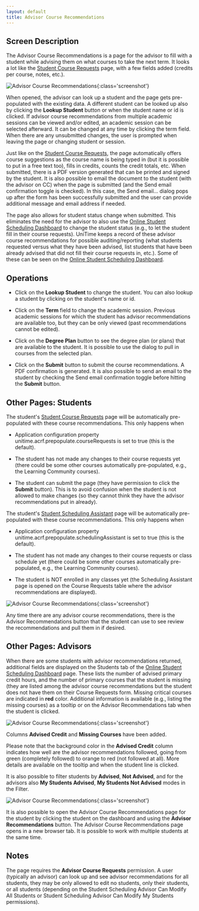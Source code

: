 ```yaml
---
layout: default
title: Advisor Course Recommendations
---
```



## Screen Description

The Advisor Course Recommendations is a page for the advisor to fill with a student while advising them on what courses to take the next term. It looks a lot like the [Student Course Requests](student-course-requests) page, with a few fields added (credits per course, notes, etc.).

![Advisor Course Recommendations](images/advisor-course-recommendations-1.png){:class='screenshot'}

When opened, the advisor can look up a student and the page gets pre-populated with the existing data. A different student can be looked up also by clicking the **Lookup Student** button or when the student name or id is clicked. If advisor course recommendations from multiple academic sessions can be viewed and/or edited, an academic session can be selected afterward. It can be changed at any time by clicking the term field. When there are any unsubmitted changes, the user is prompted when leaving the page or changing student or session.

Just like on the [Student Course Requests](student-course-requests), the page automatically offers course suggestions as the course name is being typed in (but it is possible to put in a free text too), fills in credits, counts the credit totals, etc. When submitted, there is a PDF version generated that can be printed and signed by the student. It is also possible to email the document to the student (with the advisor on CC) when the page is submitted (and the Send email confirmation toggle is checked). In this case, the Send email... dialog pops up after the form has been successfully submitted and the user can provide additional message and email address if needed.

The page also allows for student status change when submitted. This eliminates the need for the advisor to also use the [Online Student Scheduling Dashboard](online-student-scheduling-dashboard) to change the student status (e.g., to let the student fill in their course requests). UniTime keeps a record of these advisor course recommendations for possible auditing/reporting (what students requested versus what they have been advised, list students that have been already advised that did not fill their course requests in, etc.). Some of these can be seen on the [Online Student Scheduling Dashboard](online-student-scheduling-dashboard).

## Operations

* Click on the **Lookup Student** to change the student. You can also lookup a student by clicking on the student's name or id.

* Click on the **Term** field to change the academic session. Previous academic sessions for which the student has advisor recommendations are available too, but they can be only viewed (past recommendations cannot be edited).

* Click on the **Degree Plan** button to see the degree plan (or plans) that are available to the student. It is possible to use the dialog to pull in courses from the selected plan.

* Click on the **Submit** button to submit the course recommendations. A PDF confirmation is generated. It is also possible to send an email to the student by checking the Send email confirmation toggle before hitting the **Submit** button.

## Other Pages: Students

The student's [Student Course Requests](student-course-requests) page will be automatically pre-populated with these course recommendations. This only happens when

* Application configuration property unitime.acrf.prepopulate.courseRequests is set to true (this is the default).

* The student has not made any changes to their course requests yet (there could be some other courses automatically pre-populated, e.g., the Learning Community courses).

* The student can submit the page (they have permission to click the **Submit** button). This is to avoid confusion when the student is not allowed to make changes (so they cannot think they have the advisor recommendations put in already).

The student's [Student Scheduling Assistant](student-scheduling-assistant) page will be automatically pre-populated with these course recommendations. This only happens when

* Application configuration property unitime.acrf.prepopulate.schedulingAssistant is set to true (this is the default).

* The student has not made any changes to their course requests or class schedule yet (there could be some other courses automatically pre-populated, e.g., the Learning Community courses).

* The student is NOT enrolled in any classes yet (the Scheduling Assistant page is opened on the Course Requests table where the advisor recommendations are displayed).


![Advisor Course Recommendations](images/advisor-course-recommendations-2.png){:class='screenshot'}

Any time there are any advisor course recommendations, there is the Advisor Recommendations button that the student can use to see review the recommendations and pull them in if desired.

## Other Pages: Advisors

When there are some students with advisor recommendations returned, additional fields are displayed on the Students tab of the [Online Student Scheduling Dashboard](online-student-scheduling-dashboard) page. These lists the number of advised primary credit hours, and the number of primary courses that the student is missing (they are listed among the advisor course recommendations but the student does not have them on their Course Requests form. Missing critical courses are indicated in **red** color. Additional information is available (e.g., listing the missing courses) as a tooltip or on the Advisor Recommendations tab when the student is clicked.


![Advisor Course Recommendations](images/advisor-course-recommendations-3.png){:class='screenshot'}

Columns **Advised Credit** and **Missing Courses** have been added.

Please note that the background color in the **Advised Credit** column indicates how well are the advisor recommendations followed, going from green (completely followed) to orange to red (not followed at all). More details are available on the tooltip and when the student line is clicked.

It is also possible to filter students by **Advised**, **Not Advised**, and for the advisors also **My Students Advised**, **My Students Not Advised** modes in the Filter.


![Advisor Course Recommendations](images/advisor-course-recommendations-4.png){:class='screenshot'}

It is also possible to open the Advisor Course Recommendations page for the student by clicking the student on the dashboard and using the **Advisor Recommendations** button. The Advisor Course Recommendations page opens in a new browser tab. It is possible to work with multiple students at the same time.

## Notes

The page requires the **Advisor Course Requests** permission. A user (typically an advisor) can look up and see advisor recommendations for all students, they may be only allowed to edit no students, only their students, or all students (depending on the Student Scheduling Advisor Can Modify All Students or Student Scheduling Advisor Can Modify My Students permissions).

